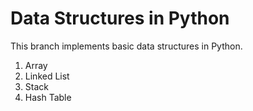 # Data Structures in Python

This branch implements basic data structures in Python.

1. Array
2. Linked List
3. Stack
4. Hash Table

